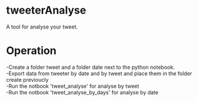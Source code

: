# tweeterAnalyse
A tool for analyse your tweet.

# Operation
-Create a folder tweet and a folder date next to the python notebook.   
-Export data from tweeter by date and by tweet and place them in the folder create previoucly         
-Run the notbook 'tweet_analyse' for analyse by tweet     
-Run the notbook 'tweet_analyse_by_days' for analyse by date        

